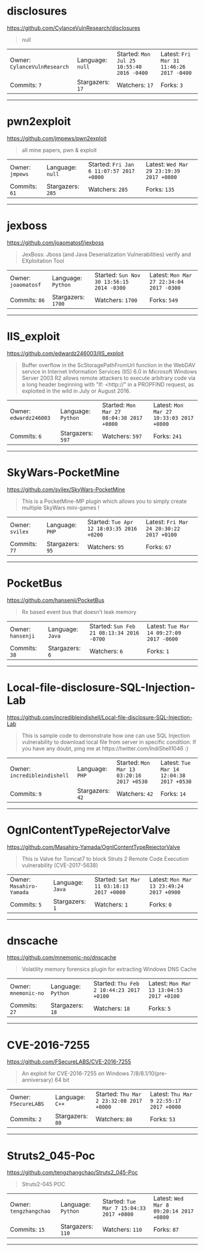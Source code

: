# disclosures

https://github.com/CylanceVulnResearch/disclosures
<blockquote>
null
</blockquote>

<table>
<tr><td>Owner: <code>CylanceVulnResearch</code></td>
    <td>Language: <code>null</code></td>
    <td>Started: <code>Mon Jul 25 10:55:40 2016 -0400</code></td>
    <td>Latest: <code>Fri Mar 31 11:46:26 2017 -0400</code></td></tr>
<tr><td>Commits: <code>7</code></td>
    <td>Stargazers: <code>17</code></td>
    <td>Watchers: <code>17</code></td>
    <td>Forks: <code>3</code></td></tr>
</table>

---

# pwn2exploit

https://github.com/jmpews/pwn2exploit
<blockquote>
all mine papers, pwn &amp; exploit
</blockquote>

<table>
<tr><td>Owner: <code>jmpews</code></td>
    <td>Language: <code>null</code></td>
    <td>Started: <code>Fri Jan 6 11:07:57 2017 +0800</code></td>
    <td>Latest: <code>Wed Mar 29 23:19:39 2017 +0800</code></td></tr>
<tr><td>Commits: <code>61</code></td>
    <td>Stargazers: <code>285</code></td>
    <td>Watchers: <code>285</code></td>
    <td>Forks: <code>135</code></td></tr>
</table>

---

# jexboss

https://github.com/joaomatosf/jexboss
<blockquote>
JexBoss: Jboss (and Java Deserialization Vulnerabilities) verify and EXploitation Tool
</blockquote>

<table>
<tr><td>Owner: <code>joaomatosf</code></td>
    <td>Language: <code>Python</code></td>
    <td>Started: <code>Sun Nov 30 13:56:15 2014 -0300</code></td>
    <td>Latest: <code>Mon Mar 27 22:34:04 2017 -0300</code></td></tr>
<tr><td>Commits: <code>86</code></td>
    <td>Stargazers: <code>1700</code></td>
    <td>Watchers: <code>1700</code></td>
    <td>Forks: <code>549</code></td></tr>
</table>

---

# IIS_exploit

https://github.com/edwardz246003/IIS_exploit
<blockquote>
Buffer overflow in the ScStoragePathFromUrl function in the WebDAV service in Internet Information Services (IIS) 6.0 in Microsoft Windows Server 2003 R2 allows remote attackers to execute arbitrary code via a long header beginning with &quot;If: &lt;http://&quot; in a PROPFIND request, as exploited in the wild in July or August 2016.
</blockquote>

<table>
<tr><td>Owner: <code>edwardz246003</code></td>
    <td>Language: <code>Python</code></td>
    <td>Started: <code>Mon Mar 27 08:04:38 2017 +0800</code></td>
    <td>Latest: <code>Mon Mar 27 10:33:03 2017 +0800</code></td></tr>
<tr><td>Commits: <code>6</code></td>
    <td>Stargazers: <code>597</code></td>
    <td>Watchers: <code>597</code></td>
    <td>Forks: <code>241</code></td></tr>
</table>

---

# SkyWars-PocketMine

https://github.com/svilex/SkyWars-PocketMine
<blockquote>
This is a PocketMine-MP plugin which allows you to simply create multiple SkyWars mini-games !
</blockquote>

<table>
<tr><td>Owner: <code>svilex</code></td>
    <td>Language: <code>PHP</code></td>
    <td>Started: <code>Tue Apr 12 18:03:35 2016 +0200</code></td>
    <td>Latest: <code>Fri Mar 24 20:30:22 2017 +0100</code></td></tr>
<tr><td>Commits: <code>77</code></td>
    <td>Stargazers: <code>95</code></td>
    <td>Watchers: <code>95</code></td>
    <td>Forks: <code>67</code></td></tr>
</table>

---

# PocketBus

https://github.com/hansenji/PocketBus
<blockquote>
Rx based event bus that doesn't leak memory
</blockquote>

<table>
<tr><td>Owner: <code>hansenji</code></td>
    <td>Language: <code>Java</code></td>
    <td>Started: <code>Sun Feb 21 08:13:34 2016 -0700</code></td>
    <td>Latest: <code>Tue Mar 14 09:27:09 2017 -0600</code></td></tr>
<tr><td>Commits: <code>38</code></td>
    <td>Stargazers: <code>6</code></td>
    <td>Watchers: <code>6</code></td>
    <td>Forks: <code>1</code></td></tr>
</table>

---

# Local-file-disclosure-SQL-Injection-Lab

https://github.com/incredibleindishell/Local-file-disclosure-SQL-Injection-Lab
<blockquote>
This is sample code to demonstrate how one can use SQL Injection vulnerability to download local file from server in specific condition. If you have any doubt, ping me at https://twitter.com/IndiShell1046 :)
</blockquote>

<table>
<tr><td>Owner: <code>incredibleindishell</code></td>
    <td>Language: <code>PHP</code></td>
    <td>Started: <code>Mon Mar 13 03:20:16 2017 +0530</code></td>
    <td>Latest: <code>Tue Mar 14 12:04:38 2017 +0530</code></td></tr>
<tr><td>Commits: <code>9</code></td>
    <td>Stargazers: <code>42</code></td>
    <td>Watchers: <code>42</code></td>
    <td>Forks: <code>14</code></td></tr>
</table>

---

# OgnlContentTypeRejectorValve

https://github.com/Masahiro-Yamada/OgnlContentTypeRejectorValve
<blockquote>
This is Valve for Tomcat7 to block  Struts 2 Remote Code Execution vulnerability (CVE-2017-5638)
</blockquote>

<table>
<tr><td>Owner: <code>Masahiro-Yamada</code></td>
    <td>Language: <code>Java</code></td>
    <td>Started: <code>Sat Mar 11 03:18:13 2017 +0000</code></td>
    <td>Latest: <code>Mon Mar 13 23:49:24 2017 +0900</code></td></tr>
<tr><td>Commits: <code>5</code></td>
    <td>Stargazers: <code>1</code></td>
    <td>Watchers: <code>1</code></td>
    <td>Forks: <code>0</code></td></tr>
</table>

---

# dnscache

https://github.com/mnemonic-no/dnscache
<blockquote>
Volatility memory forensics plugin for extracting Windows DNS Cache
</blockquote>

<table>
<tr><td>Owner: <code>mnemonic-no</code></td>
    <td>Language: <code>Python</code></td>
    <td>Started: <code>Thu Feb 2 10:44:23 2017 +0100</code></td>
    <td>Latest: <code>Mon Mar 13 13:04:53 2017 +0100</code></td></tr>
<tr><td>Commits: <code>27</code></td>
    <td>Stargazers: <code>18</code></td>
    <td>Watchers: <code>18</code></td>
    <td>Forks: <code>5</code></td></tr>
</table>

---

# CVE-2016-7255

https://github.com/FSecureLABS/CVE-2016-7255
<blockquote>
An exploit for CVE-2016-7255 on Windows 7/8/8.1/10(pre-anniversary) 64 bit
</blockquote>

<table>
<tr><td>Owner: <code>FSecureLABS</code></td>
    <td>Language: <code>C++</code></td>
    <td>Started: <code>Thu Mar 2 23:32:08 2017 +0000</code></td>
    <td>Latest: <code>Thu Mar 9 22:55:17 2017 +0000</code></td></tr>
<tr><td>Commits: <code>2</code></td>
    <td>Stargazers: <code>80</code></td>
    <td>Watchers: <code>80</code></td>
    <td>Forks: <code>53</code></td></tr>
</table>

---

# Struts2_045-Poc

https://github.com/tengzhangchao/Struts2_045-Poc
<blockquote>
Struts2-045 POC
</blockquote>

<table>
<tr><td>Owner: <code>tengzhangchao</code></td>
    <td>Language: <code>Python</code></td>
    <td>Started: <code>Tue Mar 7 15:04:33 2017 +0800</code></td>
    <td>Latest: <code>Wed Mar 8 09:20:14 2017 +0800</code></td></tr>
<tr><td>Commits: <code>15</code></td>
    <td>Stargazers: <code>110</code></td>
    <td>Watchers: <code>110</code></td>
    <td>Forks: <code>87</code></td></tr>
</table>

---

